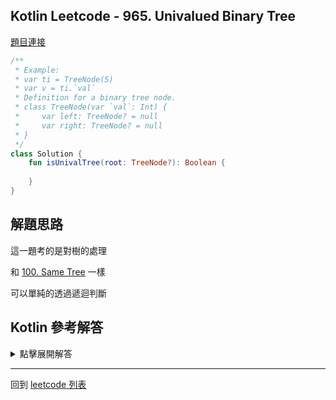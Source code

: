 ## Kotlin Leetcode - 965. Univalued Binary Tree

[題目連接](https://leetcode.com/problems/univalued-binary-tree/)

```kotlin
/**
 * Example:
 * var ti = TreeNode(5)
 * var v = ti.`val`
 * Definition for a binary tree node.
 * class TreeNode(var `val`: Int) {
 *     var left: TreeNode? = null
 *     var right: TreeNode? = null
 * }
 */
class Solution {
    fun isUnivalTree(root: TreeNode?): Boolean {
        
    }
}
```

## 解題思路

這一題考的是對樹的處理

和 [100. Same Tree](100.md) 一樣

可以單純的透過遞迴判斷

## Kotlin 參考解答

<details>
  <summary markdown='span'>點擊展開解答</summary>


```kotlin
class Solution {
    fun isUnivalTree(root: TreeNode?): Boolean {
        return (root == null)
                || (root.left == null || root.`val` == root.left.`val`)
                && (root.right == null || root.`val` == root.right.`val`)
                && isUnivalTree(root.left) && isUnivalTree(root.right)
    }
}
```

上述邏輯也可以透過 when 來改寫

```kotlin
class Solution {
    fun isUnivalTree(root: TreeNode?): Boolean {
        return when {
            root == null -> true
            root.left != null && root.`val` != root.left.`val` -> false
            root.right != null && root.`val` != root.right.`val` -> false
            else -> isUnivalTree(root.left) && isUnivalTree(root.right)
        }
    }
}
```


</details>

------

回到 [leetcode 列表](index.md)

